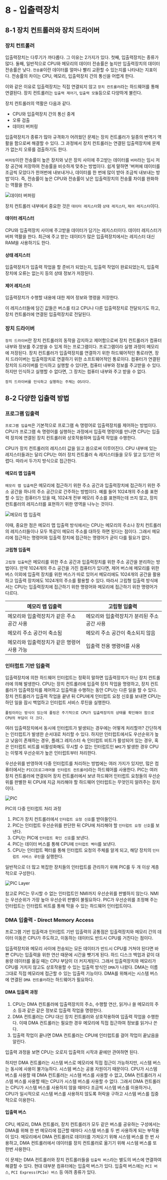 # 8 - 입출력장치

## 8-1 장치 컨트롤러와 장치 드라이버

### 장치 컨트롤러
입출력장치는 다루기가 까다롭다. 그 이유는 2가지가 있다.
첫째, 입출력장치는 종류가 많다.
둘째, 일반적으로 CPU와 메모리의 데이터 전송률은 높지만 입출력장치의 데이터 전송률은 낮다.
`전송률`이란 데이터를 얼마나 빨리 교환할 수 있는지를 나타내는 지표이다. 전송률의 차이는 CPU, 메모리, 입출력장치 간의 통신을 어렵게 한다.

이와 같은 이유로 입출력장치는 직접 연결되지 않고 `장치 컨트롤러`라는 하드웨어를 통해 연결된다. 장치 컨트롤러는 `입출력 제어기`, `입출력 모듈`등으로 다양하게 불린다.

장치 컨트롤러의 역활은 다음과 같다.
* CPU와 입출력장치 간의 통신 중계
* 오류 검출
* 데이터 버퍼링

입출력장치가 종류가 많아 규격화가 어려웠던 문제는 장치 컨트롤러가 일종의 변역기 역활을 함으로써 해결할 수 있다. 그 과정에서 장치 컨트롤러는 연결된 입출력장치에 문제가 없는지 오류를 검출하기도 한다.

`버퍼링`이란 전송률이 높은 장치와 낮은 장치 사이에 주고받는 데이터를 `버퍼`라는 임시 저장 공간에 저장하여 전송률을 비슷하게 맞추는 방법이다.
쉽게 말하면 '버퍼에 데이터를 조금씩 모았다가 한꺼번에 내보내거나, 데이터를 한 번에 많이 받아 조금씩 내보내는 방법'이다. 즉, 전송률이 높은 CPU와 전송률이 낮은 입출력장치의 전송률 차이를 완화하는 역활을 한다.

![데이터 버퍼링](../img/데이터버퍼링.jpeg)

장치 컨트롤러 내부에서 중요한 것은 `데이터 레지스터`와 `상태 레지스터`, `제어 레지스터`이다.

#### 데이터 레지스터
CPU와 입출력장치 사이에 주고받을 데이터가 담기는 레지스터이다. 데이터 레지스터가 버퍼 역활을 한다. 최근에 주고 받는 데이터가 많은 입출력장치에서는 레지스터 대신 RAM을 사용하기도 한다.

#### 상태 레지스터
입출력장치가 입출력 작업을 할 준비가 되었는지, 입출력 작업이 완료되었는지, 입출력장치에 오류는 없는지 등의 상태 정보가 저장된다.

#### 제어 레지스터
입출력장치가 수행할 내용에 대한 제어 정보와 명령을 저장한다.

이 레지스터들에 담긴 값들은 버스를 타고 CPU나 다른 입출력장치로 전달되기도 하고, 장치 컨트롤러에 연결된 입출력장치로 전달된다.

### 장치 드라이버

`장치 드라이버`란 장치 컨트롤러의 동작을 감지하고 제어함으로써 장치 컨트롤러가 컴퓨터 내부와 정보를 주고받을 수 있게 하는 프로그램이다. 프로그램이라 실행 과정이 메모리에 저장된다.
장치 컨트롤러가 입출력장치를 연결하기 위한 하드웨어적인 통로라면, 장치 드라이버는 입출력장치로 연결하기 위한 소프트웨어적인 통로이다.
컴퓨터가 연결된 장치의 드라이버를 인식하고 실행할 수 있다면, 컴퓨터 내부와 정보를 주고받을 수 있다. 하지만 인식하고 실행할 수 없다면, 그 장치는 컴퓨터 내부와 주고 받을 수 없다.

	장치 드라이버를 인식하고 실행하는 주체는 OS이다.

## 8-2 다양한 입출력 방법

### 프로그램 입출력
`프로그램 입출력`은 기본적으로 프로그램 속 명령어로 입출력장치를 제어하는 방법이다. CPU가 프로그램 속 명령어를 실행하는 과정에서 입출력 명령어를 만나면 CPU는 입출력 장치에 연결된 장치 컨트롤러와 상호작용하며 입출력 작업을 수행한다.

CPU가 장치 컨트롤러의 레지스터 값을 읽고 씀으로써 이루어진다. CPU 내부에 있는 레지스터들과는 달리 CPU는 여러 장치 컨트롤러 속 레지스터들을 모두 알고 있기란 어렵다. 따라서 두가지 방식으로 접근한다.

#### 메모리 맵 입출력
`메모리 맵 입출력`은 메모리에 접근하기 위한 주소 공간과 입출력장치에 접근하기 위한 주소 공간을 하나의 주소 공간으로 간주하는 방법이다. 예를 들어 1024개의 주소를 표현할 수 있는 컴퓨터가 있을 때, 1024개 전부 메모리 주소를 표현하는데 쓰지 않고, 장치 컨트롤러의 레지스터를 표현하기 위한 영역을 나누는 것이다.

![메모리 맵 입출력](../img/메모리_맵_입출력.png)

이때, 중요한 점은 메모리 맵 입출력 방식에서는 CPU는 메모리의 주소나 장치 컨트롤러의 레지스터들이나 모두 똑같이 메모리 주소를 대하듯 하면 된다는 점이다. 그래서 메모리에 접근하는 명령어와 입출력 장치에 접근하는 명령어가 굳이 다를 필요가 없다.

#### 고립형 입출력

`고립형 입출력`은 메모리를 위한 주소 공간과 입출력장치를 위한 주소 공간을 분리하는 방법이다.
만약 1024개의 주소 공간을 가진 컴퓨터가 있다면, 제어 버스에 메모리를 위한 버스 이외에 입출력 장치를 위한 버스가 따로 있어서 메모리에도 1024개의 공간을 활용하고 입출력 장치에도 1024개의 주소를 활용할 수 있다.
따라서 고립형 입출력 방식에서는 CPU는 입출력장치에 접근하기 위한 명령어와 메모리에 접근하기 위한 명령어가 다르다.

| 메모리 맵 입출력                            | 고립형 입출력                              |
| ------------------------------------------- | ------------------------------------------ |
| 메모리와 입출력장치가 같은 주소 공간 사용   | 메모리와 입출력장치가 분리된 주소 공간 사용 |
| 메모리 주소 공간이 축소됨                   | 메모리 주소 공간이 축소되지 않음           |
| 메모리와 입출력장치가 같은 명령어 사용 가능 | 입출력 전용 명령어를 사용                  |

### 인터럽트 기반 입출력

입출력장치에 의한 하드웨어 인터럽트는 정확히 말하면 입출력장치가 아닌 장치 컨트롤러에 의해 발생한다. 
CPU는 장치 컨트롤러에 입출력 장치 작업을 명령하고, 장치 컨트롤러가 입출력장치를 제어하고 입출력을 수행하는 동안 CPU는 다른 일을 할 수 있다.
장치 컨트롤러가 입출력 작업을 끝낸 뒤 CPU에게 인터럽트 요청 신호를 보내면 CPU는 하던 일을 잠시 백업하고 인터럽트 서비스 루틴을 실행한다.

	폴링이라는 방식이 있는데 폴링은 주기적으로 CPU가 입출력장치의 상태롤 확인해야 함으로 CPU의 부담이 더 크다.

여러 입출력장치에서 동시에 인터럽트가 발생되는 경우에는 어떻게 처리할까? 간단하게는 인터럽트가 발생한 순서대로 처리할 수 있다.
하지만 인터럽트에서도 우선순위가 높고 낮음이 존재하는 경우, 플래그 레지스터 속 인터럽트 비트가 활성되어 있는 경우, 혹은 인터럽트 비트를 비활성화해도 무시할 수 없는 인터럽트인 `NMI`가 발생한 경우 CPU는 이렇게 우선순위가 높은 인터럽트부터 처리한다.

우선순위를 반영하여 다중 인터럽트를 처리하는 방법에는 여러 가지가 있지만, 많은 컴퓨터에서는 `PIC`(`프로그래머블 인터럽트 컨트롤러`)라는 하드웨어를 사용한다. 
PIC는 여러 장치 컨트롤러에 연결되어 장치 컨트롤러에서 보낸 하드웨어 인터럽트 요청들의 우선순위를 판별한 뒤 CPU에 지금 처리해야 할 하드웨어 인터럽트는 무엇인지 알려주는 장치이다.

![PIC](../img/PIC.png)

PIC의 다중 인터럽트 처리 과정
1. PIC가 장치 컨트롤러에서 `인터럽트 요청 신호`를 받아들인다.
2. PIC는 인터럽트 우선순위를 판단한 뒤 CPU에 처리해야 할 `인터럽트 요청 신호`를 보낸다.
3. CPU는 PIC에 `인터럽트 확인 신호`를 보낸다.
4. PIC는 데이터 버스를 통해 CPU에 `인터럽트 벡터`를 보낸다.
5. CPU는 인터럽트 펙터를 통해 인터럽트 요청의 주체를 알게 되고, 해당 장치의 `인터럽트 서비스 루틴`을 실행한다.

일반적으로 더 많고 복잡한 장치들의 인터럽트를 관리하기 위해 PIC를 두 개 이상 계층적으로 구성한다.

![PIC Layer](../img/PIC_Layer.png)

참고로 PIC는 무시할 수 없는 인터럽트인 NMI까지 우선순위를 판별하지 않는다. NMI는 우선순위가 가장 높아 우선순위 판별이 불필요하다. PIC가 우선순위를 조정해 주는 인터럽트는 인터럽트 비트를 통해 막을 수 있는 하드웨어 인터럽트이다.

### DMA 입출력 - Direct Memory Access
프로그램 기반 입출력과 인터럽트 기반 입출력의 공통점은 입출력장치와 메모리 간의 데이터 이동은 CPU가 주도하고, 이동하는 데이터도 반드시 CPU를 거친다는 점이다.

입출력장치와 메모리 사이에 전송되는 모든 데이터가 반드시 CPU를 거쳐야 된다면 바쁜 CPU는 입출력을 위한 연산 때문에 시간을 뺏기게 된다. 하드 디스크 백업과 같이 대용량 데이터를 옮길 때는 CPU 부담이 더 커지게된다.
그래서 입출력장치와 메모리가 CPU를 거치지 않고도 상호작용할 수 있는 입출력 방식인 `DMA`가 나왔다.
DMA는 이름 그대로 직접 메모리에 접근할 수 있는 입출력 기능이다. DMA를 위해서는 시스템 버스에 연결된 `DMA 컨트롤러`라는 하드웨어가 필요하다.

#### DMA 입출력 과정
1. CPU는 DMA 컨트롤러에 입출력장치의 주소, 수행할 연산, 읽거나 쓸 메모리의 주소 등과 같은 같은 정보로 입출력 작업을 명령한다.
2. DMA 컨트롤러는 CPU 대신 장치 컨트롤러와 상호작용하여 입출력 작업을 수행한다. 이때 DMA 컨트롤러는 필요한 경우 메모리에 직접 접근하여 정보를 읽거나 쓴다.
3. 입출력 작업이 끝나면 DMA 컨트롤러는 CPU에 인터럽트를 걸어 작업이 끝났음을 알린다.

입출력 과정을 보면 CPU는 오로지 입출력의 시작과 끝에만 관여하면 된다.

하지만 DMA 컨트롤러는 시스템 버스로 메모리에 직접 접근이 가능하지만, 시스템 버스는 동시에 사용이 불가능하다. 시스템 버스는 공용 자원이기 때문이다. CPU가 시스템 버스를 사용할 때 DMA 컨트롤러는 시스템 버스를 사용할 수 없고, DMA 컨트롤러가 시스템 버스를 사용할 때는 CPU가 시스템 버스를 사용할 수 없다.
그래서 DMA 컨트롤러는 CPU가 시스템 버스를 사용하지 않을 때마다 조금씩 시스템 버스를 이용하거나, CPU가 일시적으로 시스템 버스를 사용하지 않도록 허락을 구하고 시스템 버스를 집중적으로 이용한다.

#### 입출력 버스

CPU, 메모리, DMA 컨트롤러, 장치 컨트롤러가 모두 같은 버스를 공유하는 구성에서는 DMA를 위해 한 번 메모리에 접근할 때마다 시스템 버스를 두 번 사용하게 되는 부작용이 있다. 
메모리에서 DMA 컨트롤러로 데이터를 가져오기 위해 시스템 버스를 한 번 사용하고, DMA 컨트롤러에서 데이터를 장치 컨트롤러로 옮기기 위해 시스템 버스를 또 한번 사용한다.

이 문제는 DMA 컨트롤러와 장치 컨트롤러들을 `입출력 버스`라는 별도의 버스에 연결하여 해결할 수 있다. 
현대 대부분 컴퓨터에는 입출력 버스가 있다.
입출력 버스에는 `PCI 버스`, `PCI Express(PCIe) 버스` 등 여려 종류가 있다.